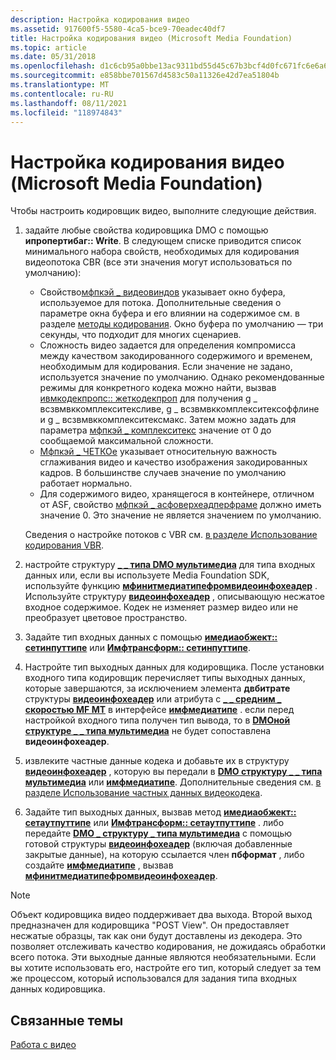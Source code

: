 ```yaml
---
description: Настройка кодирования видео
ms.assetid: 917600f5-5580-4ca5-bce9-70eadec40df7
title: Настройка кодирования видео (Microsoft Media Foundation)
ms.topic: article
ms.date: 05/31/2018
ms.openlocfilehash: d1c6cb95a0bbe13ac9311bd55d45c67b3bcf4d0fc671fc6e6a6c3731081c2e08
ms.sourcegitcommit: e858bbe701567d4583c50a11326e42d7ea51804b
ms.translationtype: MT
ms.contentlocale: ru-RU
ms.lasthandoff: 08/11/2021
ms.locfileid: "118974843"
---
```

# <a name="configuring-video-encoding-microsoft-media-foundation"></a>Настройка кодирования видео (Microsoft Media Foundation)

Чтобы настроить кодировщик видео, выполните следующие действия.

1.  задайте любые свойства кодировщика DMO с помощью **ипропертибаг:: Write**. В следующем списке приводится список минимального набора свойств, необходимых для кодирования видеопотока CBR (все эти значения могут использоваться по умолчанию):

    -   Свойство[мфпкэй \_ видеовиндов](mfpkey-videowindowproperty.md) указывает окно буфера, используемое для потока. Дополнительные сведения о параметре окна буфера и его влиянии на содержимое см. в разделе [методы кодирования](encodingmethods.md). Окно буфера по умолчанию — три секунды, что подходит для многих сценариев.
    -   Сложность видео задается для определения компромисса между качеством закодированного содержимого и временем, необходимым для кодирования. Если значение не задано, используется значение по умолчанию. Однако рекомендованные режимы для конкретного кодека можно найти, вызвав [ивмкодекпропс:: жеткодекпроп](/windows/desktop/api/wmcodecdsp/nf-wmcodecdsp-iwmcodecprops-getcodecprop) для получения g \_ всзвмвккомплекситексливе, g \_ всзвмвккомплекситексоффлине и g \_ всзвмвккомплекситексмакс. Затем можно задать для параметра [мфпкэй \_ комплекситекс](mfpkey-complexityexproperty.md) значение от 0 до сообщаемой максимальной сложности.
    -   [Мфпкэй \_ ЧЕТКОе](mfpkey-crispproperty.md) указывает относительную важность сглаживания видео и качество изображения закодированных кадров. В большинстве случаев значение по умолчанию работает нормально.
    -   Для содержимого видео, хранящегося в контейнере, отличном от ASF, свойство [мфпкэй \_ асфоверхеадперфраме](mfpkey-asfoverheadperframeproperty.md) должно иметь значение 0. Это значение не является значением по умолчанию.

    Сведения о настройке потоков с VBR см. [в разделе Использование кодирования VBR](usingvbrencoding.md).

2.  настройте структуру [**\_ \_ типа DMO мультимедиа**](/previous-versions/windows/desktop/api/mediaobj/ns-mediaobj-dmo_media_type) для типа входных данных или, если вы используете Media Foundation SDK, используйте функцию [**мфинитмедиатипефромвидеоинфохеадер**](/windows/desktop/api/mfapi/nf-mfapi-mfinitmediatypefromvideoinfoheader) . Используйте структуру [**видеоинфохеадер**](/previous-versions/windows/desktop/api/amvideo/ns-amvideo-videoinfoheader) , описывающую несжатое входное содержимое. Кодек не изменяет размер видео или не преобразует цветовое пространство.
3.  Задайте тип входных данных с помощью [**имедиаобжект:: сетинпуттипе**](/previous-versions/windows/desktop/api/mediaobj/nf-mediaobj-imediaobject-setinputtype) или [**Имфтрансформ:: сетинпуттипе**](/windows/desktop/api/mftransform/nf-mftransform-imftransform-setinputtype).
4.  Настройте тип выходных данных для кодировщика. После установки входного типа кодировщик перечисляет типы выходных данных, которые завершаются, за исключением элемента **двбитрате** структуры [**видеоинфохеадер**](/previous-versions/windows/desktop/api/amvideo/ns-amvideo-videoinfoheader) или атрибута с [**\_ \_ средним \_ скоростью MF MT**](mf-mt-avg-bitrate-attribute.md) в интерфейсе [**имфмедиатипе**](/windows/desktop/api/mfobjects/nn-mfobjects-imfmediatype) . если перед настройкой входного типа получен тип вывода, то в [**DMOной структуре \_ \_ типа мультимедиа**](/previous-versions/windows/desktop/api/mediaobj/ns-mediaobj-dmo_media_type) не будет сопоставлена **видеоинфохеадер**.
5.  извлеките частные данные кодека и добавьте их в структуру [**видеоинфохеадер**](/previous-versions/windows/desktop/api/amvideo/ns-amvideo-videoinfoheader) , которую вы передали в [**DMO структуру \_ \_ типа мультимедиа**](/previous-versions/windows/desktop/api/mediaobj/ns-mediaobj-dmo_media_type) или [**имфмедиатипе**](/windows/desktop/api/mfobjects/nn-mfobjects-imfmediatype). Дополнительные сведения см. [в разделе Использование частных данных видеокодека](usingvideocodecprivatedata.md).
6.  Задайте тип выходных данных, вызвав метод [**имедиаобжект:: сетаутпуттипе**](/previous-versions/windows/desktop/api/mediaobj/nf-mediaobj-imediaobject-setoutputtype) или [**Имфтрансформ:: сетаутпуттипе**](/windows/desktop/api/mftransform/nf-mftransform-imftransform-setoutputtype) . либо передайте [**DMO \_ структуру \_ типа мультимедиа**](/previous-versions/windows/desktop/api/mediaobj/ns-mediaobj-dmo_media_type) с помощью готовой структуры [**видеоинфохеадер**](/previous-versions/windows/desktop/api/amvideo/ns-amvideo-videoinfoheader) (включая добавленные закрытые данные), на которую ссылается член **пбформат** , либо создайте [**имфмедиатипе**](/windows/desktop/api/mfobjects/nn-mfobjects-imfmediatype) , вызвав [**мфинитмедиатипефромвидеоинфохеадер**](/windows/desktop/api/mfapi/nf-mfapi-mfinitmediatypefromvideoinfoheader).

> [!Note]  
> Объект кодировщика видео поддерживает два выхода. Второй выход предназначен для кодировщика "POST View". Он предоставляет несжатые образцы, так как они будут доставлены из декодера. Это позволяет отслеживать качество кодирования, не дожидаясь обработки всего потока. Эти выходные данные являются необязательными. Если вы хотите использовать его, настройте его тип, который следует за тем же процессом, который использовался для задания типа входных данных кодировщика.

 

## <a name="related-topics"></a>Связанные темы

<dl> <dt>

[Работа с видео](workingwithvideo.md)
</dt> </dl>

 

 
